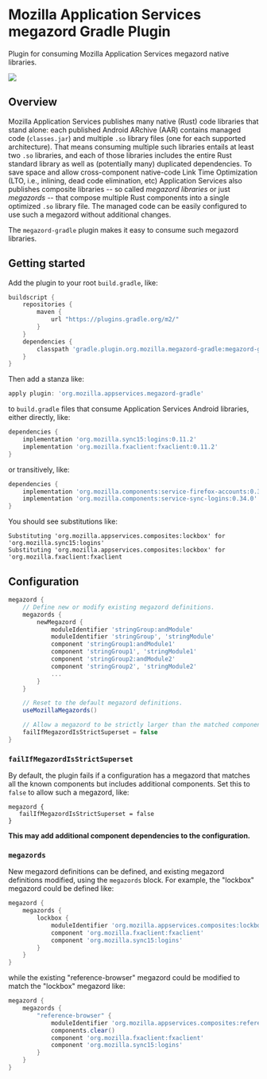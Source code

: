 # Mozilla Application Services megazord Gradle Plugin

Plugin for consuming Mozilla Application Services megazord native libraries.

<p align="left">
    <a alt="Version badge" href="https://plugins.gradle.org/plugin/org.mozilla.appservices.megazord-gradle">
        <img src="https://img.shields.io/maven-metadata/v/https/plugins.gradle.org/m2/org/mozilla/appservices/megazord-gradle/org.mozilla.appservices.megazord-gradle.gradle.plugin/maven-metadata.xml.svg?label=megazord-gradle&colorB=brightgreen" /></a>
</p>

## Overview

Mozilla Application Services publishes many native (Rust) code libraries that stand alone: each
published Android ARchive (AAR) contains managed code (`classes.jar`) and multiple `.so` library
files (one for each supported architecture).  That means consuming multiple such libraries entails
at least two `.so` libraries, and each of those libraries includes the entire Rust standard library
as well as (potentially many) duplicated dependencies.  To save space and allow cross-component
native-code Link Time Optimization (LTO, i.e., inlining, dead code elimination, etc) Application
Services also publishes composite libraries -- so called *megazord libraries* or just *megazords* --
that compose multiple Rust components into a single optimized `.so` library file.  The managed code
can be easily configured to use such a megazord without additional changes.

The `megazord-gradle` plugin makes it easy to consume such megazord libraries.

## Getting started

Add the plugin to your root `build.gradle`, like:

```groovy
buildscript {
    repositories {
        maven {
            url "https://plugins.gradle.org/m2/"
        }
    }
    dependencies {
        classpath 'gradle.plugin.org.mozilla.megazord-gradle:megazord-gradle:0.1.0'
    }
}
```

Then add a stanza like:

```groovy
apply plugin: 'org.mozilla.appservices.megazord-gradle'
```

to `build.gradle` files that consume Application Services Android libraries, either directly, like:

```groovy
dependencies {
    implementation 'org.mozilla.sync15:logins:0.11.2'
    implementation 'org.mozilla.fxaclient:fxaclient:0.11.2'
}
```

or transitively, like:

```groovy
dependencies {
    implementation 'org.mozilla.components:service-firefox-accounts:0.34.0'
    implementation 'org.mozilla.components:service-sync-logins:0.34.0'
}
```

You should see substitutions like:

```
Substituting 'org.mozilla.appservices.composites:lockbox' for 'org.mozilla.sync15:logins'
Substituting 'org.mozilla.appservices.composites:lockbox' for 'org.mozilla.fxaclient:fxaclient
```

## Configuration

```groovy
megazord {
    // Define new or modify existing megazord definitions.
    megazords {
        newMegazord {
            moduleIdentifier 'stringGroup:andModule'
            moduleIdentifier 'stringGroup', 'stringModule'
            component 'stringGroup1:andModule1'
            component 'stringGroup1', 'stringModule1'
            component 'stringGroup2:andModule2'
            component 'stringGroup2', 'stringModule2'
            ...
        }
    }

    // Reset to the default megazord definitions.
    useMozillaMegazords()

    // Allow a megazord to be strictly larger than the matched components.
    failIfMegazordIsStrictSuperset = false
}
```

### `failIfMegazordIsStrictSuperset`

By default, the plugin fails if a configuration has a megazord that matches all the known components but includes additional components.  Set this to `false`
to allow such a megazord, like:

```
megazord {
   failIfMegazordIsStrictSuperset = false
}
```

**This may add additional component dependencies to the configuration.**

### `megazords`

New megazord definitions can be defined, and existing megazord definitions modified, using the
`megazords` block.  For example, the "lockbox" megazord could be defined like:

```groovy
megazord {
    megazords {
        lockbox {
            moduleIdentifier 'org.mozilla.appservices.composites:lockbox'
            component 'org.mozilla.fxaclient:fxaclient'
            component 'org.mozilla.sync15:logins'
        }
    }
}
```

while the existing "reference-browser" megazord could be modified to match the "lockbox" megazord
like:

```groovy
megazord {
    megazords {
        "reference-browser" {
            moduleIdentifier 'org.mozilla.appservices.composites:reference-browser'
            components.clear()
            component 'org.mozilla.fxaclient:fxaclient'
            component 'org.mozilla.sync15:logins'
        }
    }
}
```
